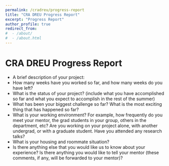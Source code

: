 ```yaml
---
permalink: /cradreu/progress-report
title: "CRA DREU Progress Report"
excerpt: "Progress Report"
author_profile: true
redirect_from: 
#  - /about/
#  - /about.html
---
```


CRA DREU Progress Report
======

* A brief description of your project:
* How many weeks have you worked so far, and how many weeks do you have left?
* What is the status of your project? (include what you have accomplished so  far and what you expect to accomplish in the rest of the summer)
* What has been your biggest challenge so far? What is the most exciting thing that has happened so far?
* What is your working environment? For example, how frequently do you meet  your mentor, the grad students in your group, others in the department,  etc? Are you working on your project alone, with another undergrad, or  with a graduate student. Have you attended any research talks?
* What is your housing and roommate situation?
* Is there anything else that you would like us to know about your  experience? Is there anything you would like to tell your mentor (these  comments, if any, will be forwarded to your mentor)?